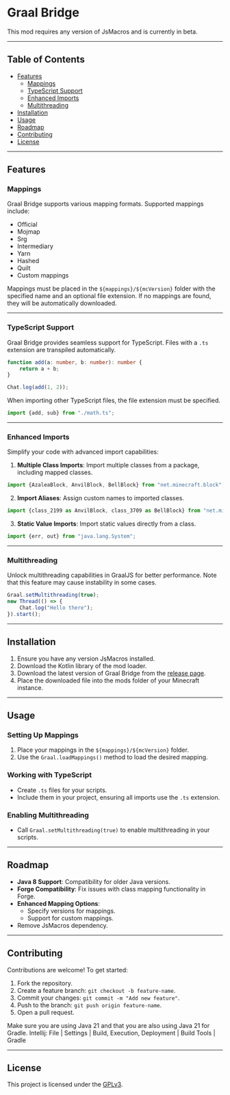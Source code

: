 # Graal Bridge

This mod requires any version of JsMacros and is currently in beta.

---

## Table of Contents

- [Features](#features)
    - [Mappings](#mappings)
    - [TypeScript Support](#typescript-support)
    - [Enhanced Imports](#enhanced-imports)
    - [Multithreading](#multithreading)
- [Installation](#installation)
- [Usage](#usage)
- [Roadmap](#roadmap)
- [Contributing](#contributing)
- [License](#license)

---

## Features

### Mappings

Graal Bridge supports various mapping formats. Supported mappings include:

- Official
- Mojmap
- Srg
- Intermediary
- Yarn
- Hashed
- Quilt
- Custom mappings

Mappings must be placed in the `${mappings}/${mcVersion}` folder with the specified name and an optional file extension.
If no mappings are found, they will be automatically downloaded.

---

### TypeScript Support

Graal Bridge provides seamless support for TypeScript.
Files with a `.ts` extension are transpiled automatically.

```ts
function add(a: number, b: number): number {
    return a + b;
}

Chat.log(add(1, 2));
```

When importing other TypeScript files, the file extension must be specified.

```ts
import {add, sub} from "./math.ts";
```

---

### Enhanced Imports

Simplify your code with advanced import capabilities:

1. **Multiple Class Imports**: Import multiple classes from a package, including mapped classes.

```ts
import {AzaleaBlock, AnvilBlock, BellBlock} from "net.minecraft.block";
```

2. **Import Aliases**: Assign custom names to imported classes.

```ts
import {class_2199 as AnvilBlock, class_3709 as BellBlock} from "net.minecraft";
```

3. **Static Value Imports**: Import static values directly from a class.

```ts
import {err, out} from "java.lang.System";
```

---

### Multithreading

Unlock multithreading capabilities in GraalJS for better performance. Note that this feature may cause instability in
some cases.

```ts
Graal.setMultithreading(true);
new Thread(() => {
    Chat.log("Hello there");
}).start();
```

---

## Installation

1. Ensure you have any version JsMacros installed.
2. Download the Kotlin library of the mod loader.
2. Download the latest version of Graal Bridge from
   the [release page]("https://github.com/Etheradon/GraalBridge/releases").
3. Place the downloaded file into the mods folder of your Minecraft instance.

---

## Usage

### Setting Up Mappings

1. Place your mappings in the `${mappings}/${mcVersion}` folder.
2. Use the `Graal.loadMappings()` method to load the desired mapping.

### Working with TypeScript

- Create `.ts` files for your scripts.
- Include them in your project, ensuring all imports use the `.ts` extension.

### Enabling Multithreading

- Call `Graal.setMultithreading(true)` to enable multithreading in your scripts.

---

## Roadmap

- **Java 8 Support**: Compatibility for older Java versions.
- **Forge Compatibility**: Fix issues with class mapping functionality in Forge.
- **Enhanced Mapping Options**:
    - Specify versions for mappings.
    - Support for custom mappings.
- Remove JsMacros dependency.

---

## Contributing

Contributions are welcome! To get started:

1. Fork the repository.
2. Create a feature branch: `git checkout -b feature-name`.
3. Commit your changes: `git commit -m "Add new feature"`.
4. Push to the branch: `git push origin feature-name`.
5. Open a pull request.

Make sure you are using Java 21 and that you are also using Java 21 for Gradle.
Intellij: File | Settings | Build, Execution, Deployment | Build Tools | Gradle

---

## License

This project is licensed under the [GPLv3](LICENSE).
